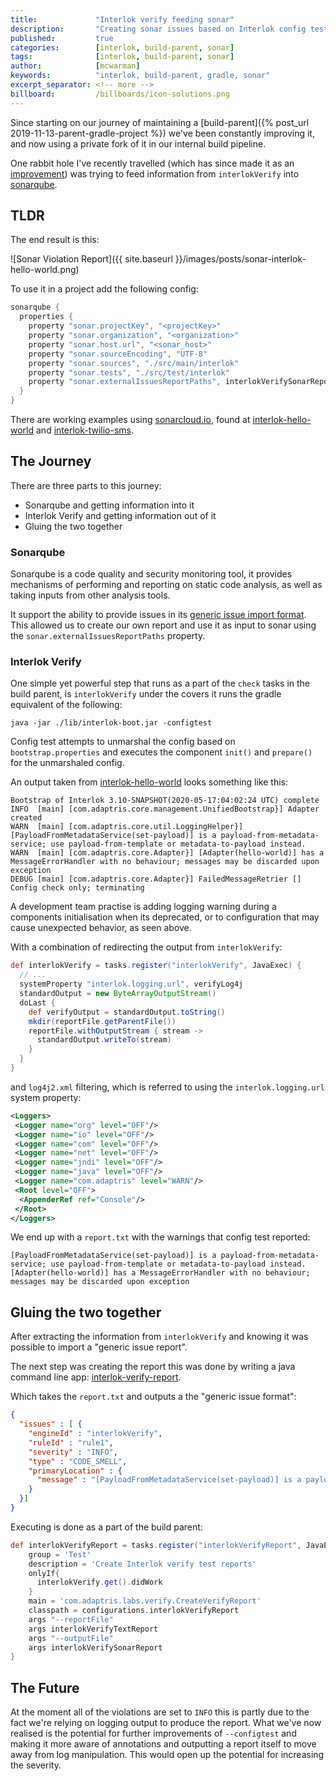 ```yaml
---
title:             "Interlok verify feeding sonar"
description:       "Creating sonar issues based on Interlok config test."
published:         true
categories:        [interlok, build-parent, sonar]
tags:              [interlok, build-parent, sonar]
author:            [mcwarman]
keywords:          "interlok, build-parent, gradle, sonar"
excerpt_separator: <!-- more -->
billboard:         /billboards/icon-solutions.png
---
```


Since starting on our journey of maintaining a [build-parent]({% post_url 2019-11-13-parent-gradle-project %}) we've been constantly improving it, and now using a private fork of it in our internal build pipeline.

One rabbit hole I've recently travelled (which has since made it as an [improvement](https://github.com/adaptris-labs/interlok-build-parent/pull/15)) was trying to feed information from `interlokVerify` into [sonarqube](https://www.sonarqube.org/).

<!-- more -->

## TLDR

The end result is this:

![Sonar Violation Report]({{ site.baseurl }}/images/posts/sonar-interlok-hello-world.png)

To use it in a project add the following config:

```groovy
sonarqube {
  properties {
    property "sonar.projectKey", "<projectKey>"
    property "sonar.organization", "<organization>"
    property "sonar.host.url", "<sonar_host>"
    property "sonar.sourceEncoding", "UTF-8"
    property "sonar.sources", "./src/main/interlok"
    property "sonar.tests", "./src/test/interlok"
    property "sonar.externalIssuesReportPaths", interlokVerifySonarReport
  }
}
```

There are working examples using [sonarcloud.io](https://sonarcloud.io), found at [interlok-hello-world](https://github.com/adaptris-labs/interlok-hello-world/) and [interlok-twilio-sms](https://github.com/adaptris-labs/interlok-twilio-sms).

## The Journey

There are three parts to this journey:

* Sonarqube and getting information into it
* Interlok Verify and getting information out of it
* Gluing the two together

### Sonarqube

Sonarqube is a code quality and security monitoring tool, it provides mechanisms of performing and reporting on static code analysis, as well as taking inputs from other analysis tools.

It support the ability to provide issues in its [generic issue import format](https://docs.sonarqube.org/latest/analysis/generic-issue/). This allowed us to create our own report and use it as input to sonar using the `sonar.externalIssuesReportPaths` property.

### Interlok Verify

One simple yet powerful step that runs as a part of the `check` tasks in the build parent, is `interlokVerify` under the covers it runs the gradle equivalent of the following:

```shell
java -jar ./lib/interlok-boot.jar -configtest
```

Config test attempts to unmarshal the config based on `bootstrap.properties` and executes the component `init()` and `prepare()` for the unmarshaled config.

An output taken from [interlok-hello-world](https://github.com/adaptris-labs/interlok-hello-world) looks something like this:

```text
Bootstrap of Interlok 3.10-SNAPSHOT(2020-05-17:04:02:24 UTC) complete
INFO  [main] [com.adaptris.core.management.UnifiedBootstrap}] Adapter created
WARN  [main] [com.adaptris.core.util.LoggingHelper}] [PayloadFromMetadataService(set-payload)] is a payload-from-metadata-service; use payload-from-template or metadata-to-payload instead.
WARN  [main] [com.adaptris.core.Adapter}] [Adapter(hello-world)] has a MessageErrorHandler with no behaviour; messages may be discarded upon exception
DEBUG [main] [com.adaptris.core.Adapter}] FailedMessageRetrier []
Config check only; terminating
```

A development team practise is adding logging warning during a components initialisation when its deprecated, or to configuration that may cause unexpected behavior, as seen above.

With a combination of redirecting the output from `interlokVerify`:

```groovy
def interlokVerify = tasks.register("interlokVerify", JavaExec) {
  // ...
  systemProperty "interlok.logging.url", verifyLog4j
  standardOutput = new ByteArrayOutputStream()
  doLast {
    def verifyOutput = standardOutput.toString()
    mkdir(reportFile.getParentFile())
    reportFile.withOutputStream { stream ->
      standardOutput.writeTo(stream)
    }
  }
}
```

 and `log4j2.xml` filtering, which is referred to using the `interlok.logging.url` system property:

 ```xml
<Loggers>
  <Logger name="org" level="OFF"/>
  <Logger name="io" level="OFF"/>
  <Logger name="com" level="OFF"/>
  <Logger name="net" level="OFF"/>
  <Logger name="jndi" level="OFF"/>
  <Logger name="java" level="OFF"/>
  <Logger name="com.adaptris" level="WARN"/>
  <Root level="OFF">
   <AppenderRef ref="Console"/>
  </Root>
</Loggers>
```

We end up with a `report.txt` with the warnings that config test reported:

```text
[PayloadFromMetadataService(set-payload)] is a payload-from-metadata-service; use payload-from-template or metadata-to-payload instead.
[Adapter(hello-world)] has a MessageErrorHandler with no behaviour; messages may be discarded upon exception
```

## Gluing the two together

After extracting the information from `interlokVerify` and knowing it was possible to import a "generic issue report".

The next step was creating the report this was done by writing a java command line app: [interlok-verify-report](https://github.com/adaptris-labs/interlok-verify-report).

Which takes the `report.txt` and outputs a the "generic issue format":

```json
{
  "issues" : [ {
    "engineId" : "interlokVerify",
    "ruleId" : "rule1",
    "severity" : "INFO",
    "type" : "CODE_SMELL",
    "primaryLocation" : {
      "message" : "[PayloadFromMetadataService(set-payload)] is a payload-from-metadata-service; use payload-from-template or metadata-to-payload instead."
    }
  }]
}
```

Executing is done as a part of the build parent:

```groovy
def interlokVerifyReport = tasks.register("interlokVerifyReport", JavaExec) {
    group = 'Test'
    description = 'Create Interlok verify test reports'
    onlyIf{
      interlokVerify.get().didWork
    }
    main = 'com.adaptris.labs.verify.CreateVerifyReport'
    classpath = configurations.interlokVerifyReport
    args "--reportFile"
    args interlokVerifyTextReport
    args "--outputFile"
    args interlokVerifySonarReport
}
```

## The Future

At the moment all of the violations are set to `INFO` this is partly due to the fact we're relying on logging output to produce the report. What we've now realised is the potential for further improvements of `--configtest` and making it more aware of annotations and outputting a report itself to move away from log manipulation. This would open up the potential for increasing the severity.
